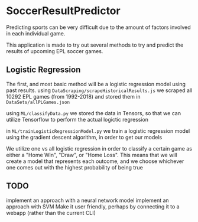 # SoccerResultPredictor

Predicting sports can be very difficult due to the amount of factors involved in each individual game.

This application is made to try out several methods to try and predict the results of upcoming EPL soccer games.

## Logistic Regression
The first, and most basic method will be a logistic regression model using past results. 
using `DataScraping/scrapeHistoricalResults.js` we scraped all 10292 EPL games (from 1992-2018)
and stored them in `DataSets/allPLGames.json`

using `ML/classifyData.py` we stored the data in Tensors, so that we can utilize Tensorflow to perform 
the actual logictic regression

in `ML/trainLogisticRegressionModel.py` we train a logistic regression model using the gradient descent algorithm, in order to get our models

We utilize one vs all logistic regression in order to classify a certain game as either a "Home Win", "Draw", or "Home Loss". This means that we will create a model that represents each outcome, and we choose whichever one comes out with the highest probability of being true

## TODO
implement an approach with a neural network model
implement an approach with SVM
Make it user friendly, perhaps by connecting it to a webapp (rather than the current CLI)